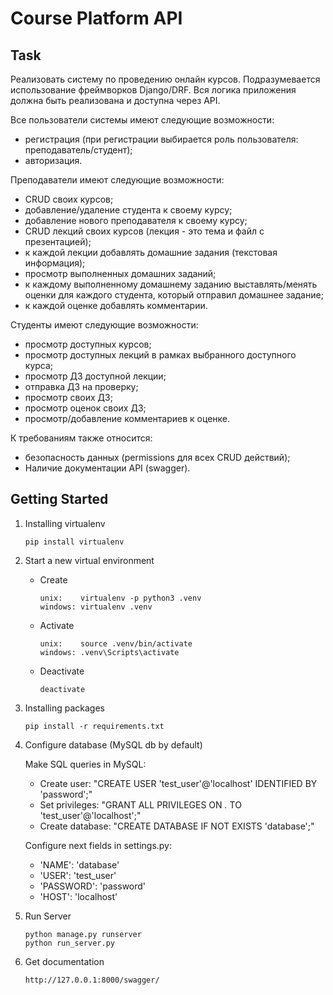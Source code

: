 # Course Platform API

## Task

Реализовать систему по проведению онлайн курсов. Подразумевается использование фреймворков Django/DRF. Вся логика 
приложения должна быть реализована и доступна через API.

Все пользователи системы имеют следующие возможности: 
  * регистрация (при регистрации выбирается роль пользователя: преподаватель/студент);
  * авторизация.
  
Преподаватели имеют следующие возможности: 
  * CRUD своих курсов;
  * добавление/удаление студента к своему курсу;
  * добавление нового преподавателя к своему курсу;
  * CRUD лекций своих курсов (лекция - это тема и файл с презентацией);
  * к каждой лекции добавлять домашние задания (текстовая информация);
  * просмотр выполненных домашних заданий;
  * к каждому выполненному домашнему заданию выставлять/менять оценки для каждого студента, который отправил домашнее задание;
  * к каждой оценке добавлять комментарии.
  
Студенты имеют следующие возможности: 
  * просмотр доступных курсов;
  * просмотр доступных лекций в рамках выбранного доступного курса;
  * просмотр ДЗ доступной лекции;
  * отправка ДЗ на проверку;
  * просмотр своих ДЗ;
  * просмотр оценок своих ДЗ;
  * просмотр/добавление комментариев к оценке.
  
К требованиям также относится: 
  * безопасность данных (permissions для всех CRUD действий);
  * Наличие документации API (swagger).
  
## Getting Started
1. Installing virtualenv

   ```
   pip install virtualenv
   ```
2. Start a new virtual environment
   * Create
   
     ```
     unix:    virtualenv -p python3 .venv
     windows: virtualenv .venv
     ```
   * Activate
   
     ```
     unix:    source .venv/bin/activate
     windows: .venv\Scripts\activate
     ```
   * Deactivate
   
     ```
     deactivate
     ```
4. Installing packages

   ```
   pip install -r requirements.txt
   ```
5. Configure database (MySQL db by default)
   
   Make SQL queries in MySQL:
   
      * Create user: "CREATE USER 'test_user'@'localhost' IDENTIFIED BY 'password';"
      * Set privileges: "GRANT ALL PRIVILEGES ON *.* TO 'test_user'@'localhost';"
      * Create database: "CREATE DATABASE IF NOT EXISTS 'database';"
     
   Configure next fields in settings.py:
         
      * 'NAME': 'database'
      * 'USER': 'test_user'
      * 'PASSWORD': 'password'
      * 'HOST': 'localhost'

6. Run Server

   ```
   python manage.py runserver
   python run_server.py
   ```
6. Get documentation

   ```
   http://127.0.0.1:8000/swagger/
   ```